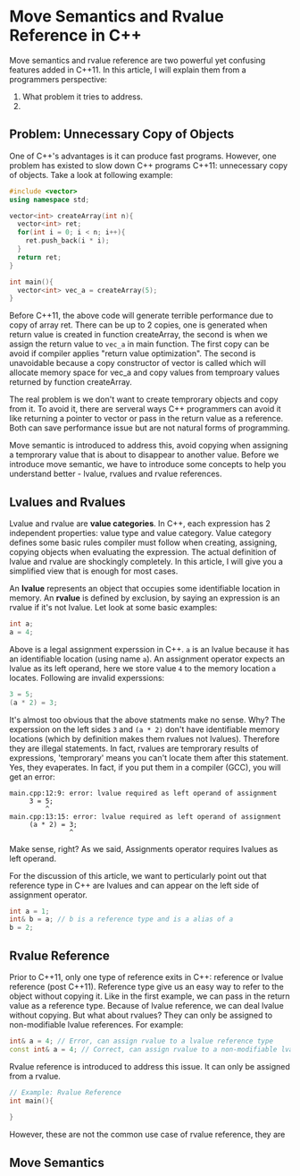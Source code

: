 # Move Semantics and Rvalue Reference in C++

Move semantics and rvalue reference are two powerful yet confusing features added in C++11. In this article, I will explain them from a programmers perspective:
1. What problem it tries to address. 
2. 

## Problem: Unnecessary Copy of Objects

One of C++'s advantages is it can produce fast programs. However, one problem has existed to slow down C++ programs C++11: unnecessary copy of objects.
Take a look at following example:

```C++
#include <vector>
using namespace std;

vector<int> createArray(int n){
  vector<int> ret;
  for(int i = 0; i < n; i++){
    ret.push_back(i * i);
  }
  return ret;
}

int main(){
  vector<int> vec_a = createArray(5);
}
```

Before C++11, the above code will generate terrible performance due to copy of array ret. There can be up to 2 copies, one is generated when return value is created in
function createArray, the second is when we assign the return value to `vec_a` in main function. The first copy can be avoid if compiler applies "return value optimization".
The second is unavoidable because a copy constructor of vector is called which will allocate memory space for vec_a and copy values from temproary values returned by function createArray. 

The real problem is we don't want to create temprorary objects and copy from it. To avoid it, there are serveral ways C++ programmers can avoid it like returning a pointer to vector or pass in the return value as a reference. Both can save performance issue but are not natural forms of programming. 

Move semantic is introduced to address this, avoid copying when assigning a temprorary value that is about to disappear to another value. Before we introduce move semantic, we have to introduce some concepts to help you understand better - lvalue, rvalues and rvalue references.

## Lvalues and Rvalues

Lvalue and rvalue are **value categories**. In C++, each expression has 2 independent properties: value type and value category. Value category defines some basic rules compiler must follow when creating, assigning, copying objects when evaluating the expression. The actual definition of lvalue and rvalue are shockingly completely. In this article, I will give you a simplified view that is enough for most cases. 

An **lvalue** represents an object that occupies some identifiable location in memory.
An **rvalue** is defined by exclusion, by saying an expression is an rvalue if it's not lvalue.
Let look at some basic examples:
```C++
int a;
a = 4;
```
Above is a legal assignment experssion in C++. `a` is an lvalue because it has an identifiable location (using name `a`). An assignment operator expects an lvalue as its left operand, here we store value `4` to the memory location `a` locates. Following are invalid experssions:

```C++
3 = 5;
(a * 2) = 3;
```
It's almost too obvious that the above statments make no sense. Why? The experssion on the left sides `3` and `(a * 2)` don't have identifiable memory locations (which by definition makes them rvalues not lvalues). Therefore they are illegal statements. In fact, rvalues are temprorary results of expressions, 'temprorary' means you can't locate them after this statement. Yes, they evaperates.
In fact, if you put them in a compiler (GCC), you will get an error: 

```
main.cpp:12:9: error: lvalue required as left operand of assignment
     3 = 5;
         ^
main.cpp:13:15: error: lvalue required as left operand of assignment
     (a * 2) = 3;
               ^
```
Make sense, right? As we said, Assignments operator requires lvalues as left operand.


For the discussion of this article, we want to perticularly point out that reference type in C++ are lvalues and can appear on the left side of assignment operator.
```C++
int a = 1;
int& b = a; // b is a reference type and is a alias of a 
b = 2;
```

## Rvalue Reference 
Prior to C++11, only one type of reference exits in C++: reference or lvalue reference (post C++11). Reference type give us an easy way to refer to the object without copying it. Like in the first example, we can pass in the return value as a reference type. Because of lvalue reference, we can deal lvalue without copying. But what about rvalues? They can only be assigned to non-modifiable lvalue references. For example:

```C++
int& a = 4; // Error, can assign rvalue to a lvalue reference type
const int& a = 4; // Correct, can assign rvalue to a non-modifiable lvalue reference type
```

Rvalue reference is introduced to address this issue. It can only be assigned from a rvalue. 

```C++
// Example: Rvalue Reference
int main(){
  
}
```

However, these are not the common use case of rvalue reference, they are 


## Move Semantics




